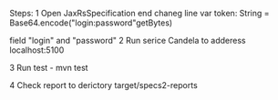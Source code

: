 Steps:
1 Open JaxRsSpecification end chaneg line var token: String = Base64.encode("login:password"getBytes)

field "login" and "password"
2 Run serice Candela to adderess localhost:5100

3 Run test - mvn test

4 Check report to derictory target/specs2-reports
